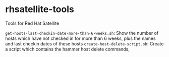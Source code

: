 # rhsatellite-tools
Tools for Red Hat Satellite

`get-hosts-last-checkin-date-more-than-6-weeks.sh`: Show the number of hosts which have not checked in for more than 6 weeks, plus the names and last checkin dates of these hosts
`create-host-delete-script.sh`: Create a script which contains the hammer host delete commands, 
